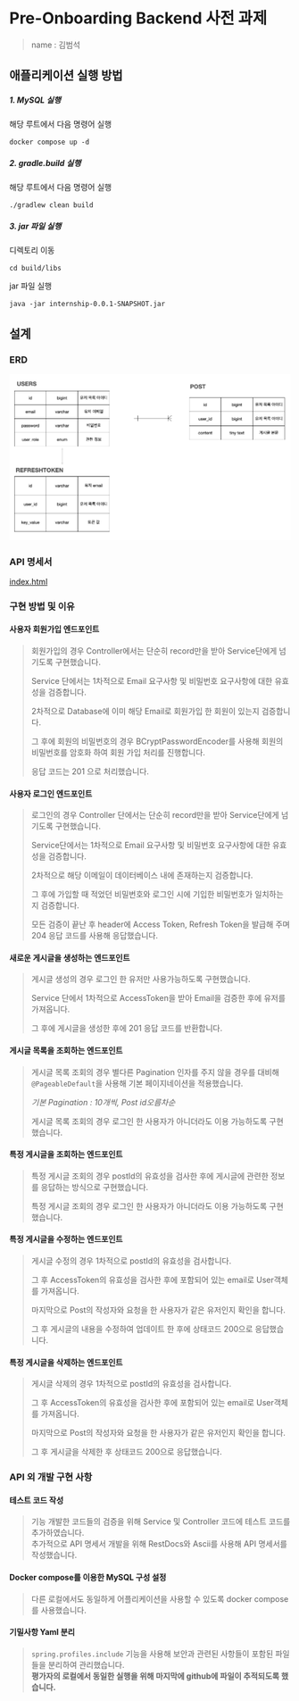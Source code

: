 # Pre-Onboarding Backend 사전 과제
>name : 김범석

## 애플리케이션 실행 방법

##### 1. MySQL 실행 

해당 루트에서 다음 명령어 실행 

```shell	
docker compose up -d 
```



##### 2. gradle.build 실행

해당 루트에서 다음 명령어 실행 

```shell
./gradlew clean build
```



##### 3. jar 파일 실행 

디렉토리 이동 

```shell
cd build/libs
```

jar 파일 실행 

```shell
java -jar internship-0.0.1-SNAPSHOT.jar
```



## 설계

### ERD

![image-20230813131534969](images/ERD.png)

### API 명세서
[index.html](src%2Fmain%2Fresources%2Fstatic%2Fdocs%2Findex.html)

### 구현 방법 및 이유

#### 사용자 회원가입 엔드포인트

> 회원가입의 경우 Controller에서는 단순히 record만을 받아 Service단에게 넘기도록 구현했습니다.
>
> Service 단에서는 1차적으로 Email 요구사항 및 비밀번호 요구사항에 대한 유효성을 검증합니다. 
>
> 2차적으로 Database에 이미 해당 Email로 회원가입 한 회원이 있는지 검증합니다.
>
> 그 후에 회원의 비밀번호의 경우 BCryptPasswordEncoder를 사용해 회원의 비밀번호를 암호화 하여 회원 가입 처리를 진행합니다.
>
> 응답 코드는 201 으로 처리했습니다.

#### 사용자 로그인 엔드포인트

> 로그인의 경우 Controller 단에서는 단순히 record만을 받아 Service단에게 넘기도록 구현했습니다.
>
> Service단에서는 1차적으로 Email 요구사항 및 비밀번호 요구사항에 대한 유효성을 검증합니다. 
>
> 2차적으로 해당 이메일이 데이터베이스 내에 존재하는지 검증합니다. 
>
> 그 후에 가입할 때 적었던 비밀번호와 로그인 시에 기입한 비밀번호가 일치하는 지 검증합니다. 
>
> 모든 검증이 끝난 후 header에 Access Token, Refresh Token을 발급해 주며 204 응답 코드를 사용해 응답했습니다.

#### 새로운 게시글을 생성하는 엔드포인트

> 게시글 생성의 경우 로그인 한 유저만 사용가능하도록 구현했습니다. 
>
> Service 단에서 1차적으로 AccessToken을 받아 Email을 검증한 후에 유저를 가져옵니다.
>
> 그 후에 게시글을 생성한 후에 201 응답 코드를 반환합니다.

#### 게시글 목록을 조회하는 엔드포인트

> 게시글 목록 조회의 경우 별다른 Pagination 인자를 주지 않을 경우를 대비해 `@PageableDefault`을 사용해 기본 페이지네이션을 적용했습니다.
>
> *기본 Pagination : 10개씩, Post id오름차순*
>
> 게시글 목록 조회의 경우 로그인 한 사용자가 아니더라도 이용 가능하도록 구현했습니다. 

#### 특정 게시글을 조회하는 엔드포인트

> 특정 게시글 조회의 경우 postId의 유효성을 검사한 후에 게시글에 관련한 정보를 응답하는 방식으로 구현했습니다.
>
> 특정 게시글 조회의 경우 로그인 한 사용자가 아니더라도 이용 가능하도록 구현했습니다.

#### 특정 게시글을 수정하는 엔드포인트

> 게시글 수정의 경우 1차적으로 postId의 유효성을 검사합니다. 
>
> 그 후 AccessToken의 유효성을 검사한 후에 포함되어 있는 email로 User객체를 가져옵니다.
>
> 마지막으로 Post의 작성자와 요청을 한 사용자가 같은 유저인지 확인을 합니다. 
>
> 그 후 게시글의 내용을 수정하여 업데이트 한 후에 상태코드 200으로 응답했습니다.

#### 특정 게시글을 삭제하는 엔드포인트

> 게시글 삭제의 경우 1차적으로 postId의 유효성을 검사합니다. 
>
> 그 후 AccessToken의 유효성을 검사한 후에 포함되어 있는 email로 User객체를 가져옵니다.
>
> 마지막으로 Post의 작성자와 요청을 한 사용자가 같은 유저인지 확인을 합니다. 
>
> 그 후 게시글을 삭제한 후 상태코드 200으로 응답했습니다.

### API 외 개발 구현 사항 
#### 테스트 코드 작성
> 기능 개발한 코드들의 검증을 위해 Service 및 Controller 코드에 테스트 코드를 추가하였습니다.  
추가적으로 API 명세서 개발을 위해 RestDocs와 Ascii를 사용해 API 명세서를 작성했습니다.

#### Docker compose를 이용한 MySQL 구성 설정 
> 다른 로컬에서도 동일하게 어플리케이션을 사용할 수 있도록 docker compose를 사용했습니다. 

#### 기밀사항 Yaml 분리
> `spring.profiles.include` 기능을 사용해 보안과 관련된 사항들이 포함된 파일들을 분리하여 관리했습니다.  
> **평가자의 로컬에서 동일한 실행을 위해 마지막에 github에 파일이 추적되도록 했습니다.**

